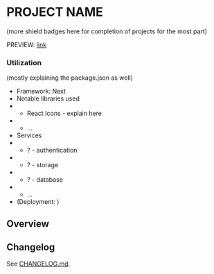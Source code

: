# PROJECT NAME
(more shield badges here for completion of projects for the most part)

PREVIEW: [link]()

### Utilization
(mostly explaining the package.json as well)

* Framework: Next
* Notable libraries used
* * React Icons - explain here
* * ...
* Services
* * ? - authentication
* * ? - storage
* * ? - database
* * ...
* (Deployment: )


## Overview

## Changelog
See [CHANGELOG.md](CHANGELOG.md).